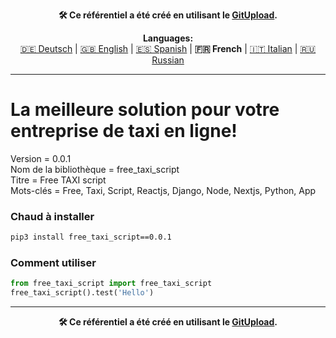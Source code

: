 <p align="center"><b>🛠️ Ce référentiel a été créé en utilisant le <a href="https://gitupload.com">GitUpload</a>.</b></p>

<p align="center"><b>Languages:</b><br /><a href="https://github.com/markolofsen/free_taxi_script/blob/master/README_de.md">🇩🇪 Deutsch</a> | <a href="https://github.com/markolofsen/free_taxi_script/blob/master/README.md">🇬🇧 English</a> | <a href="https://github.com/markolofsen/free_taxi_script/blob/master/README_es.md">🇪🇸 Spanish</a> | <b>🇫🇷 French</b> | <a href="https://github.com/markolofsen/free_taxi_script/blob/master/README_it.md">🇮🇹 Italian</a> | <a href="https://github.com/markolofsen/free_taxi_script/blob/master/README_ru.md">🇷🇺 Russian</a></p>

---

# La meilleure solution pour votre entreprise de taxi en ligne!

Version = 0.0.1 <br />
Nom de la bibliothèque = free_taxi_script <br />
Titre = Free TAXI script <br />
Mots-clés = Free,  Taxi,  Script,  Reactjs,  Django,  Node,  Nextjs,  Python,  App <br />

### Chaud à installer

```sh
pip3 install free_taxi_script==0.0.1
```


### Comment utiliser

```python
from free_taxi_script import free_taxi_script
free_taxi_script().test('Hello')
```



---

<p align="center"><b>🛠️ Ce référentiel a été créé en utilisant le <a href="https://gitupload.com">GitUpload</a>.</b></p>